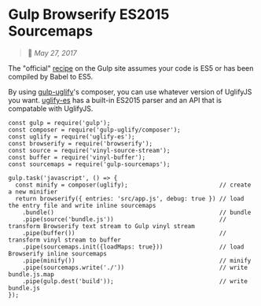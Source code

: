 # Gulp Browserify ES2015 Sourcemaps
> :calendar: *May 27, 2017*

The "official" [recipe](http://gulpjs.org/recipes/browserify-uglify-sourcemap.html) on the Gulp site assumes your code is ES5 or has been compiled by Babel to ES5.  

By using [gulp-uglify](https://github.com/terinjokes/gulp-uglify)'s composer, you can use whatever version of UglifyJS you want. [uglify-es](https://www.npmjs.com/package/uglify-es) has a built-in ES2015 parser and an API that is compatable with UglifyJS.

```
const gulp = require('gulp');
const composer = require('gulp-uglify/composer');
const uglify = require('uglify-es');
const browserify = require('browserify');
const source = require('vinyl-source-stream');
const buffer = require('vinyl-buffer');
const sourcemaps = require('gulp-sourcemaps');

gulp.task('javascript', () => {
  const minify = composer(uglify);                          // create a new minifier
  return browserify({ entries: 'src/app.js', debug: true }) // load the entry file and write inline sourcemaps
    .bundle()                                               // bundle
    .pipe(source('bundle.js'))                              // transform Browserify text stream to Gulp vinyl stream
    .pipe(buffer())                                         // transform vinyl stream to buffer
    .pipe(sourcemaps.init({loadMaps: true}))                // load Browserify inline sourcemaps
    .pipe(minify())                                         // minify
    .pipe(sourcemaps.write('./'))                           // write bundle.js.map
    .pipe(gulp.dest('build'));                              // write bundle.js
});
```
